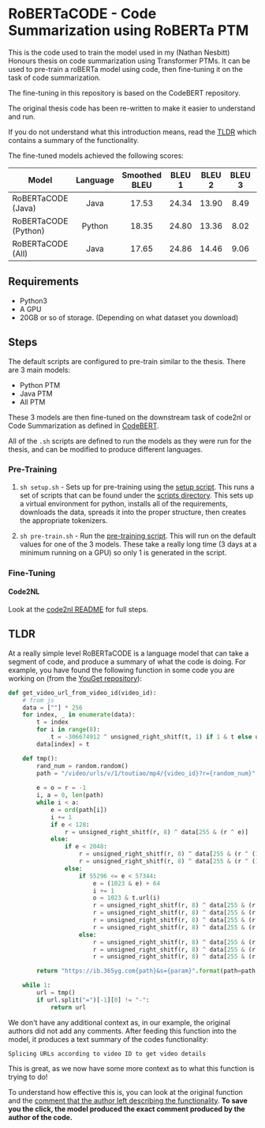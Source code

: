 # RoBERTaCODE - Code Summarization using RoBERTa PTM
This is the code used to train the model used in my (Nathan Nesbitt) Honours thesis
on code summarization using Transformer PTMs. It can be used to pre-train a 
roBERTa model using code, then fine-tuning it on the task of code summarization.

The fine-tuning in this repository is based on the CodeBERT repository. 

The original thesis code has been re-written to make it easier to understand and
run.

If you do not understand what this introduction means, read the [TLDR](#TLDR) 
which contains a summary of the functionality.

The fine-tuned models achieved the following scores:

| Model                  | Language   | Smoothed BLEU | BLEU 1 | BLEU 2 | BLEU 3 | BLEU 4 | METEOR | ROUGE_L | CIDEr |
| ------------------     |:----------:| :------------:| :-----:| :-----:| :-----:| :-----:| :-----:| :------:| -----:|
| RoBERTaCODE (Java)     |    Java    |     17.53     |  24.34 |  13.90 |  8.49  |  5.49  |  19.38 |  34.27  | 0.85  |
| RoBERTaCODE (Python)   |   Python   |     18.35     |  24.80 |  13.36 |  8.02  |  5.20  |  19.44 |  34.47  | 0.88  |
| RoBERTaCODE (All)      |    Java    |     17.65     |  24.86 |  14.46 |  9.06  |  6.01  |  19.40 |  33.95  | 0.91  |



## Requirements
- Python3
- A GPU
- 20GB or so of storage. (Depending on what dataset you download)

## Steps

The default scripts are configured to pre-train similar to the thesis. There
are 3 main models:

- Python PTM
- Java PTM
- All PTM

These 3 models are then fine-tuned on the downstream task of code2nl or Code
Summarization as defined in [CodeBERT](https://github.com/microsoft/CodeBERT).

All of the `.sh` scripts are defined to run the models as they were run for 
the thesis, and can be modified to produce different languages.

### Pre-Training

1. `sh setup.sh` - Sets up for pre-training using the [setup script](setup.sh). This runs a set of scripts that can be found under the [scripts directory](./scripts/). This sets up a virtual environment for python, installs all of the requirements, downloads the data, spreads it into the proper structure, then creates the appropriate tokenizers.

2. `sh pre-train.sh` - Run the [pre-training script](./pre_train/pre-train.sh). This will run 
    on the default values for one of the 3 models. These take a really long time (3 days at a
    minimum running on a GPU) so only 1 is generated in the script.

### Fine-Tuning

#### Code2NL
Look at the [code2nl README](./code2nl/README.md) for full steps.

## TLDR
At a really simple level RoBERTaCODE is a language model that can take a segment 
of code, and produce a summary of what the code is doing. For example, you have
found the following function in some code you are working on (from the [YouGet 
repository](https://github.com/soimort/you-get)):

```py
def get_video_url_from_video_id(video_id):
    # from js
    data = [""] * 256
    for index, _ in enumerate(data):
        t = index
        for i in range(8):
            t = -306674912 ^ unsigned_right_shitf(t, 1) if 1 & t else unsigned_right_shitf(t, 1)
        data[index] = t

    def tmp():
        rand_num = random.random()
        path = "/video/urls/v/1/toutiao/mp4/{video_id}?r={random_num}".format(video_id=video_id,
                                                                              random_num=str(rand_num)[2:])
        e = o = r = -1
        i, a = 0, len(path)
        while i < a:
            e = ord(path[i])
            i += 1
            if e < 128:
                r = unsigned_right_shitf(r, 8) ^ data[255 & (r ^ e)]
            else:
                if e < 2048:
                    r = unsigned_right_shitf(r, 8) ^ data[255 & (r ^ (192 | e >> 6 & 31))]
                    r = unsigned_right_shitf(r, 8) ^ data[255 & (r ^ (128 | 63 & e))]
                else:
                    if 55296 <= e < 57344:
                        e = (1023 & e) + 64
                        i += 1
                        o = 1023 & t.url(i)
                        r = unsigned_right_shitf(r, 8) ^ data[255 & (r ^ (240 | e >> 8 & 7))]
                        r = unsigned_right_shitf(r, 8) ^ data[255 & (r ^ (128 | e >> 2 & 63))]
                        r = unsigned_right_shitf(r, 8) ^ data[255 & (r ^ (128 | o >> 6 & 15 | (3 & e) << 4))]
                        r = unsigned_right_shitf(r, 8) ^ data[255 & (r ^ (128 | 63 & o))]
                    else:
                        r = unsigned_right_shitf(r, 8) ^ data[255 & (r ^ (224 | e >> 12 & 15))]
                        r = unsigned_right_shitf(r, 8) ^ data[255 & (r ^ (128 | e >> 6 & 63))]
                        r = unsigned_right_shitf(r, 8) ^ data[255 & (r ^ (128 | 63 & e))]

        return "https://ib.365yg.com{path}&s={param}".format(path=path, param=unsigned_right_shitf(r ^ -1, 0))

    while 1:
        url = tmp()
        if url.split("=")[-1][0] != "-":
            return url
```
 
We don't have any additional context as, in our example, the original authors 
did not add any comments. After feeding this function into the model, it 
produces a text summary of the codes functionality:

```
Splicing URLs according to video ID to get video details
```

This is great, as we now have some more context as to what this function is 
trying to do!

To understand how effective this is, you can look at the original
function and the [comment that the author left describing the functionality](https://github.com/soimort/you-get/blob/b746ac01c9f39de94cac2d56f665285b0523b974/src/you_get/extractors/ixigua.py#L35).
**To save you the click, the model produced the exact comment produced by the author of the code.**

